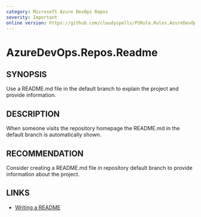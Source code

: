 ```yaml
---
category: Microsoft Azure DevOps Repos
severity: Important
online version: https://github.com/cloudyspells/PSRule.Rules.AzureDevOps/blob/main/src/PSRule.Rules.AzureDevOps/en/AzureDevOps.Repos.Readme.md
---
```


# AzureDevOps.Repos.Readme

## SYNOPSIS

Use a README.md file in the default branch to explain the project and provide
information.

## DESCRIPTION

When someone visits the repository homepage the README.md in the default branch
is automatically shown.

## RECOMMENDATION

Consider creating a README.md file in repository default branch to provide
information about the project.

## LINKS

- [Writing a README](https://opensource.guide/starting-a-project/#writing-a-readme)

